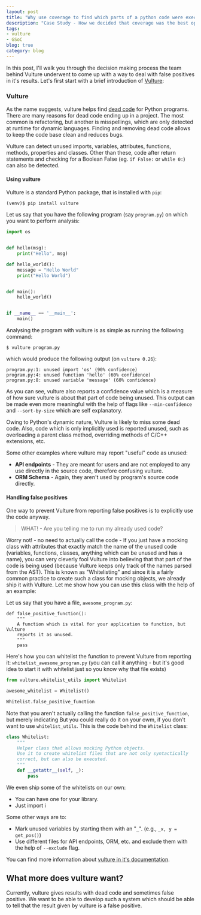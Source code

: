 ```yaml
---
layout: post
title: "Why use coverage to find which parts of a python code were executed?"
description: "Case Study - How we decided that coverage was the best option for detecting false positives in vulture."
tags:
- vulture
- GSoC
blog: true
category: blog
---
```


In this post, I'll walk you through the decision making process the team behind Vulture underwent to come up with a way to deal with false positives in it's results. Let's first start with a brief introduction of [Vulture](https://github.com/jendrikseipp/vulture):

### Vulture

As the name suggests, vulture helps find [dead code](https://en.wikipedia.org/wiki/Dead_code) for Python programs. There are many reasons for dead code ending up in a project. The most common is refactoring, but another is misspellings, which are only detected at runtime for dynamic languages. Finding and removing dead code allows to keep the code base clean and reduces bugs.

Vulture can detect unused imports, variables, attributes, functions, methods, properties and classes. Other than these, code after return statements and checking for a Boolean False (eg. `if False:` or `while 0:`) can also be detected.

#### Using vulture

Vulture is a standard Python package, that is installed with `pip`:

```
(venv)$ pip install vulture
```

Let us say that you have the following program (say `program.py`) on which you want to perform analysis:

```py
import os


def hello(msg):
	print("Hello", msg)

def hello_world():
	message = "Hello World"
	print("Hello World")


def main():
	hello_world()


if __name__ == '__main__':
	main()
```

Analysing the program with vulture is as simple as running the following command:

```
$ vulture program.py
```

which would produce the following output (on `vulture 0.26`):

```
program.py:1: unused import 'os' (90% confidence)
program.py:4: unused function 'hello' (60% confidence)
program.py:8: unused variable 'message' (60% confidence)
```

As you can see, vulture also reports a confidence value which is a measure of how sure vulture is about that part of code being unused. This output can be made even more meaningful with the help of flags like `--min-confidence` and `--sort-by-size` which are self explanatory.

Owing to Python's dynamic nature, Vulture is likely to miss some dead code. Also, code which is only implicitly used is reported unused, such as overloading a parent class method, overriding methods of C/C++ extensions, etc.

Some other examples where vulture may report "useful" code as unused:
- **API endpoints** - They are meant for users and are not employed to any use directly in the source code, therefore confusing vulture.
- **ORM Schema** - Again, they aren't used by program's source code directly.

#### Handling false positives

One way to prevent Vulture from reporting false positives is to explicitly use the code anyway.
> WHAT! - Are you telling me to run my already used code?

Worry not! - no need to actually call the code - If you just have a mocking class with attributes that exactly match the name of the unused code (variables, functions, classes, anything which can be unused and has a name), you can very cleverly fool Vulture into believing that that part of the code is being used (because Vulture keeps only track of the names parsed from the AST). This is known as "Whitelisting" and since it is a fairly common practice to create such a class for mocking objects, we already ship it with Vulture. Let me show how you can use this class with the help of an example:

Let us say that you have a file, `awesome_program.py`:
```
def false_positive_function():
	"""
	A function which is vital for your application to function, but Vulture
	reports it as unused.
	"""
	pass
```
Here's how you can whitelist the function to prevent Vulture from reporting it: `whitelist_awesome_program.py` (you can call it anything - but it's good idea to start it with whitelist just so you know why that file exists)
```py
from vulture.whitelist_utils import Whitelist

awesome_whitelist = Whitelist()

Whitelist.false_positive_function
```

Note that you aren't actually calling the function `false_positive_function`, but merely indicating
But you could really do it on your owm, if you don't want to use `whitelist_utils`. This is the code behind the `Whitelist` class:
```py
class Whitelist:
    """
    Helper class that allows mocking Python objects.
    Use it to create whitelist files that are not only syntactically
    correct, but can also be executed.
    """
    def __getattr__(self, _):
        pass
```


We even ship some of the whitelists on our own:
- You can have one for your library.
- Just import i

Some other ways are to:
- Mark unused variables by starting them with an "`_`".  (e.g., `_x, y = get_pos()`)
- Use different files for API endpoints, ORM, etc. and exclude them with the help of `--exclude` flag.

You can find more information about [vulture in it's documentation](https://github.com/jendrikseipp/vulture/tree/master/README.rst).


## What more does vulture want?

Currently, vulture gives results with dead code and sometimes false positive. We want to be able to develop such a system which should be able to tell that the result given by vulture is a false positive.
